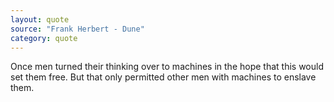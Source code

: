 ```yaml
---
layout: quote
source: "Frank Herbert - Dune"
category: quote
---
```

Once men turned their thinking over to machines in the hope that this would set them free. But that only permitted other men with machines to enslave them.

